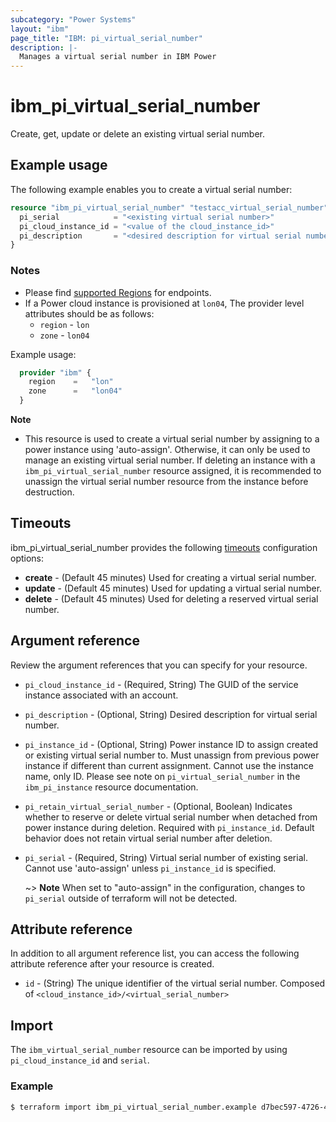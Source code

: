 ```yaml
---
subcategory: "Power Systems"
layout: "ibm"
page_title: "IBM: pi_virtual_serial_number"
description: |-
  Manages a virtual serial number in IBM Power
---
```


# ibm_pi_virtual_serial_number

Create, get, update or delete an existing virtual serial number.

## Example usage

The following example enables you to create a virtual serial number:

```terraform
resource "ibm_pi_virtual_serial_number" "testacc_virtual_serial_number" {
  pi_serial            = "<existing virtual serial number>"
  pi_cloud_instance_id = "<value of the cloud_instance_id>"
  pi_description       = "<desired description for virtual serial number>"
}
```

### Notes

- Please find [supported Regions](https://cloud.ibm.com/apidocs/power-cloud#endpoint) for endpoints.
- If a Power cloud instance is provisioned at `lon04`, The provider level attributes should be as follows:
  - `region` - `lon`
  - `zone` - `lon04`
  
Example usage:

  ```terraform
    provider "ibm" {
      region    =   "lon"
      zone      =   "lon04"
    }
  ```

**Note**
- This resource is used to create a virtual serial number by assigning to a power instance using 'auto-assign'. Otherwise, it can only be used to manage an existing virtual serial number. If deleting an instance with a `ibm_pi_virtual_serial_number` resource assigned, it is recommended to unassign the virtual serial number resource from the instance before destruction.

## Timeouts

ibm_pi_virtual_serial_number provides the following [timeouts](https://www.terraform.io/docs/language/resources/syntax.html) configuration options:

- **create** - (Default 45 minutes) Used for creating a virtual serial number.
- **update** - (Default 45 minutes) Used for updating a virtual serial number.
- **delete** - (Default 45 minutes) Used for deleting a reserved virtual serial number.

## Argument reference

Review the argument references that you can specify for your resource. 

- `pi_cloud_instance_id` - (Required, String) The GUID of the service instance associated with an account. 
- `pi_description` - (Optional, String) Desired description for virtual serial number.
- `pi_instance_id` - (Optional, String) Power instance ID to assign created or existing virtual serial number to. Must unassign from previous power instance if different than current assignment. Cannot use the instance name, only ID. Please see note on `pi_virtual_serial_number` in the `ibm_pi_instance` resource documentation.
- `pi_retain_virtual_serial_number` - (Optional, Boolean) Indicates whether to reserve or delete virtual serial number when detached from power instance during deletion. Required with `pi_instance_id`. Default behavior does not retain virtual serial number after deletion.
- `pi_serial` - (Required, String) Virtual serial number of existing serial. Cannot use 'auto-assign' unless `pi_instance_id` is specified.

    ~> **Note** When set to "auto-assign" in the configuration, changes to `pi_serial` outside of terraform will not be detected. 

## Attribute reference
 In addition to all argument reference list, you can access the following attribute reference after your resource is created.

- `id` - (String) The unique identifier of the virtual serial number. Composed of `<cloud_instance_id>/<virtual_serial_number>`

## Import

The `ibm_virtual_serial_number` resource can be imported by using `pi_cloud_instance_id` and `serial`.

### Example

```bash
$ terraform import ibm_pi_virtual_serial_number.example d7bec597-4726-451f-8a63-e62e6f19c32c/VS0762Y
```
